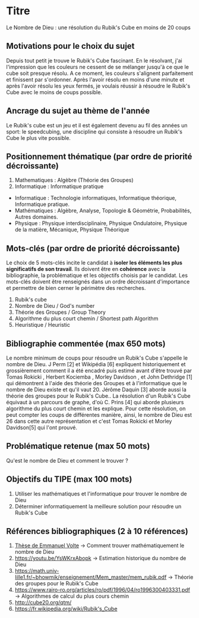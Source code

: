 # Titre
Le Nombre de Dieu : une résolution du Rubik's Cube en moins de 20 coups

## Motivations pour le choix du sujet
Depuis tout petit je trouve le Rubik's Cube fascinant. En le résolvant, j'ai l'impression que les couleurs ne cessent de se mélanger jusqu'à ce que le cube soit presque résolu. A ce moment, les couleurs s'alignent parfaitement et finissent par s'ordonner. Après l'avoir résolu en moins d'une minute et après l'avoir résolu les yeux fermés, je voulais réussir à résoudre le Rubik's Cube avec le moins de coups possible.

## Ancrage du sujet au thème de l'année
Le Rubik's cube est un jeu et il est également devenu au fil des années un sport: le speedcubing, une discipline qui consiste à résoudre un Rubik's Cube le plus vite possible.

## Positionnement thématique (par ordre de priorité décroissante)

1. Mathematiques : Algèbre (Théorie des Groupes)
2. Informatique : Informatique pratique

- Informatique : Technologie informatiques, Informatique théorique, Informatique pratique.
- Mathématiques : Algèbre, Analyse, Topologie & Géométrie, Probabilités, Autres domaines.
- Physique : Physique interdisciplinaire, Physique Ondulatoire, Physique de la matière, Mécanique, Physique Théorique


## Mots-clés (par ordre de priorité décroissante)

Le choix de 5 mots-clés incite le candidat à **isoler les éléments les plus significatifs de son travail**. Ils doivent être en **cohérence** avec la bibliographie, la problématique et les objectifs choisis par le candidat. Les mots-clés doivent être renseignés dans un ordre décroissant d'importance et permettre de bien cerner le périmètre des recherches.

1. Rubik's cube
2. Nombre de Dieu / God's number
3. Théorie des Groupes / Group Theory
4. Algorithme du plus court chemin / Shortest path Algorithm
5. Heuristique / Heuristic


## Bibliographie commentée (max 650 mots)
Le nombre minimum de coups pour résoudre un Rubik's Cube s'appelle le nombre de Dieu.
J Perm [2] et Wikipédia [6] expliquent historiquement et grossièrement comment il a été encadré puis estimé avant d'être trouvé par Tomas Rokicki , Herbert Kociemba , Morley Davidson , et John Dethridge [1] qui démontrent à l'aide des théorie des Groupes et à l'informatique que le nombre de Dieu existe et qu'il vaut 20.
Jérôme Daquin [3] aborde aussi la théorie des groupes pour le Rubik's Cube..
La résolution d'un Rubik's Cube équivaut à un parcours de graphe, d'où C. Prins [4] qui aborde plusieurs algorithme du plus court chemin et les explique. Pour cette résolution, on peut compter les coups de différentes manière, ainsi, le nombre de Dieu est 26 dans cette autre représentation et c'est Tomas Rokicki et Morley Davidson[5] qui l'ont prouvé.


## Problématique retenue (max 50 mots)
Qu'est le nombre de Dieu et comment le trouver ?

## Objectifs du TIPE (max 100 mots)

1. Utiliser les mathématiques et l'informatique pour trouver le nombre de Dieu
2. Déterminer informatiquement la meilleure solution pour résoudre un Rubik's Cube


## Références bibliographiques (2 à 10 références)

1. [Thèse de Emmanuel Volte](https://tomas.rokicki.com/rubik20.pdf) -> Comment trouver mathématiquement le nombre de Dieu
2. https://youtu.be/YsWKrxAbopk -> Estimation historique du nombre de Dieu
3. https://math.univ-lille1.fr/~bhowmik/enseignement/Mem_master/mem_rubik.pdf -> Théorie des groupes pour le Rubik's Cube
4. https://www.rairo-ro.org/articles/ro/pdf/1996/04/ro1996300403331.pdf -> Algorithmes de calcul du plus cours chemin
5. http://cube20.org/qtm/
6. https://fr.wikipedia.org/wiki/Rubik's_Cube
